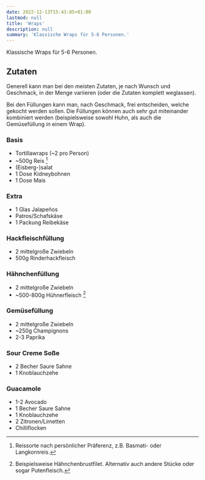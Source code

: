 ```yaml
---
date: 2022-12-13T15:43:05+01:00
lastmod: null
title: 'Wraps'
description: null
summary: 'Klassische Wraps für 5-6 Personen.'
---
```


Klassische Wraps für 5-6 Personen.

## Zutaten

Generell kann man bei den meisten Zutaten, je nach Wunsch und Geschmack, in der Menge variieren
(oder die Zutaten komplett weglassen).

Bei den Füllungen kann man, nach Geschmack, frei entscheiden, welche gekocht werden sollen.
Die Füllungen können auch sehr gut miteinander kombiniert werden (beispielsweise sowohl Huhn, als
auch die Gemüsefüllung in einem Wrap).

### Basis

- Tortillawraps (~2 pro Person)
- ~500g Reis [^1]
- (Eisberg-)salat
- 1 Dose Kidneybohnen
- 1 Dose Mais

### Extra

- 1 Glas Jalapeños
- Patros/Schafskäse
- 1 Packung Reibekäse

### Hackfleischfüllung

- 2 mittelgroße Zwiebeln
- 500g Rinderhackfleisch

### Hähnchenfüllung

- 2 mittelgroße Zwiebeln
- ~500-800g Hühnerfleisch [^2]

### Gemüsefüllung

- 2 mittelgroße Zwiebeln
- ~250g Champignons
- 2-3 Paprika

### Sour Creme Soße

- 2 Becher Saure Sahne
- 1 Knoblauchzehe

### Guacamole

- 1-2 Avocado
- 1 Becher Saure Sahne
- 1 Knoblauchzehe
- 2 Zitronen/Limetten
- Chilliflocken

[^1]: Reissorte nach persönlicher Präferenz, z.B. Basmati- oder Langkornreis.
[^2]: Beispielsweise Hähnchenbrustfilet. Alternativ auch andere Stücke oder sogar Putenfleisch.
